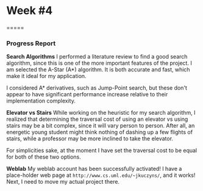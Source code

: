 # Week #4
=====

### **Progress Report**

**Search Algorithms**
I performed a literature review to find a good search algorithm, since this
is one of the more important features of the project.  I am selected the
A-Star (A*) algorithm.  It is both accurate and fast, which make it ideal for
my application.

I considered A* derivatives, such as Jump-Point search, but these don't appear
to have significant performance increase relative to their implementation
complexity.

**Elevator vs Stairs**
While working on the heuristic for my search algorithm, I realized that
determining the traversal cost of using an elevator vs using stairs may be a
bit complex, since it will vary person to person.  After all, an energetic
young student might think nothing of dashing up a few flights of stairs, while
a professor may be more inclined to take the elevator.

For simplicities sake, at the moment I have set the traversal cost to be
equal for both of these two options.


**Weblab**
My weblab account has been successfully activated!  I have a place-holder web
page at ```http://www.cs.uml.edu/~jkuczyns/```, and it works!  Next, I need to
move my actual project there.
